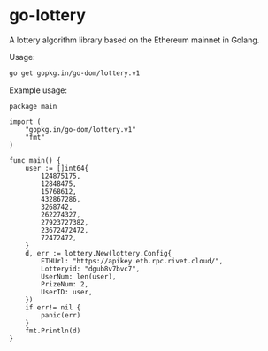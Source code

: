 # go-lottery

A lottery algorithm library based on the Ethereum mainnet in Golang.

Usage:
```sh
go get gopkg.in/go-dom/lottery.v1
```

Example usage:
```golang
package main

import (
	"gopkg.in/go-dom/lottery.v1"
	"fmt"
)

func main() {
	user := []int64{
		124875175,
		12848475,
		15768612,
		432867286,
		3268742,
		262274327,
		27923727382,
		23672472472,
		72472472,
	}
	d, err := lottery.New(lottery.Config{
		ETHUrl: "https://apikey.eth.rpc.rivet.cloud/",
		Lotteryid: "dgub8v7bvc7",
		UserNum: len(user),
		PrizeNum: 2,
		UserID: user,
	})
	if err!= nil {
        panic(err)
    }
	fmt.Println(d)
}
```